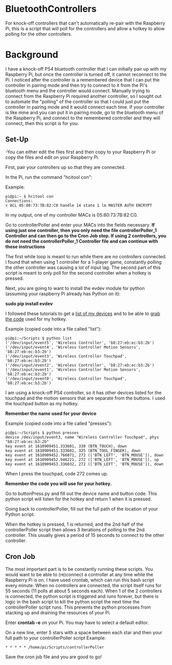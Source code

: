 # BluetoothControllers
For knock-off controllers that can't automatically re-pair with the Raspberry Pi, this is a script that will poll for the controllers and allow a hotkey to allow polling for the other controllers.

# Background
I have a knock-off PS4 bluetooth controller that I can initially pair up with my Raspberry Pi, but once the controller is turned off, it cannot reconnect to the Pi. I noticed after the controller is a remembered device that I can put the controller in pairing mode and then try to connect to it from the Pi's bluetooth menu and the controller would connect. Manually trying to connect from the Raspberry Pi required another controller, so I sought out to automate the "polling" of the controller so that I could just put the controller in pairing mode and it would connect each time. If your controller is like mine and you can put it in pairing mode, go to the bluetooth menu of the Raspberry Pi, and connect to the remembered controller and they will connect, then this script is for you.


## Set-Up
-You can either edit the files first and then copy to your Raspberry Pi or copy the files and edit on your Raspberry Pi.

First, pair your controllers up so that they are connected.

In the Pi, run the command "hcitool con":

Example:

	pi@pi:~ $ hcitool con
	Connections:
	< ACL 05:80:73:7B:82:C0 handle 14 state 1 lm MASTER AUTH ENCRYPT 
    
In my output, one of my controller MACs is 05:80:73:7B:82:C0.
 
 
Go to controllerPoller and enter your MACs into the fields necessary.
**If using just one controller, then you only need the file controllerPoller_1 Controller and can then go to the Cron Job step. If using 2 controllers, you do not need the controllerPoller_1 Controller file and can continue with these instructions**
 
The first while loop is meant to run while there are no controllers connected. I found that when using 1 controller for a 1-player game, constantly polling the other controller was causing a lot of input lag. The second part of this script is meant to only poll for the second controller when a hotkey is pressed.
 
Next, you are going to want to install the evdev module for python (assuming your raspberry Pi already has Python on it):
 
**sudo pip install evdev**
 
 
I followed these tutorials to get a [list of my devices](https://python-evdev.readthedocs.io/en/latest/tutorial.html#listing-accessible-event-devices) and to be able to [grab the code](https://python-evdev.readthedocs.io/en/latest/tutorial.html#reading-events) used for my hotkey.
 
 
Example (copied code into a file called "list"):
 
	pi@pi:~/Scripts $ python list
	('/dev/input/event5', 'Wireless Controller', 'b8:27:eb:ec:b3:2b')
	('/dev/input/event4', 'Wireless Controller Motion Sensors', 'b8:27:eb:ec:b3:2b')
	('/dev/input/event3', 'Wireless Controller Touchpad', 'b8:27:eb:ec:b3:2b')
	('/dev/input/event2', 'Wireless Controller', 'b8:27:eb:ec:b3:2b')
	('/dev/input/event1', 'Wireless Controller Motion Sensors', 'b8:27:eb:ec:b3:2b')
	('/dev/input/event0', 'Wireless Controller Touchpad', 'b8:27:eb:ec:b3:2b')

I am using a knock-off PS4 controller, so it has other devices listed for the touchpad and the motion sensors that are separate from the buttons. I used the touchpad button as my hotkey.

**Remember the name used for your device**

Example (copied code into a file called "presses"):

	pi@pi:~/Scripts $ python presses
	device /dev/input/event3, name "Wireless Controller Touchpad", phys "b8:27:eb:ec:b3:2b"
	key event at 1610909451.333601, 330 (BTN_TOUCH), down
	key event at 1610909451.333601, 325 (BTN_TOOL_FINGER), down
	key event at 1610909452.766071, 272 (['BTN_LEFT', 'BTN_MOUSE']), down
	key event at 1610909452.946221, 272 (['BTN_LEFT', 'BTN_MOUSE']), up
	key event at 1610909453.336032, 272 (['BTN_LEFT', 'BTN_MOUSE']), down
When I press the touchpad, code 272 comes up. 

**Remember the code you will use for your hotkey.**

Go to buttonPress.py and fill out the device name and button code.
This python script will listen for the hotkey and return 1 when it is pressed.

Going back to controllerPoller, fill out the full path of the location of your Python script.

When the hotkey is pressed, 1 is returned, and the 2nd half of the controllerPoller script then allows 3 iterations of polling to the 2nd controller. This usually gives a period of 15 seconds to connect to the other controller.

## Cron Job
The most important part is to be constantly running these scripts. You would want to be able to (re)connect a controller at any time while the Raspberry Pi is on. I have used crontab, which can run this bash script every minute. When no controllers are connected, the script itself runs for 55 seconds (11 polls at about 5 seconds each). When 1 of the 2 controllers is connected, the python script is triggered and runs forever, but there is logic in the bash script to kill the python script the next time the controllerPoller script runs. This prevents the python processes from stacking up and draining the resources of your Pi.

Enter **crontab -e** on your Pi. You may have to select a default editor.

On a new line, enter 5 stars with a space between each star and then your full path to your controllerPoller script
Example:
	
	* * * * * /home/pi/Scripts/controllerPoller

Save the cron job file and you are good to go!



 
 
 
